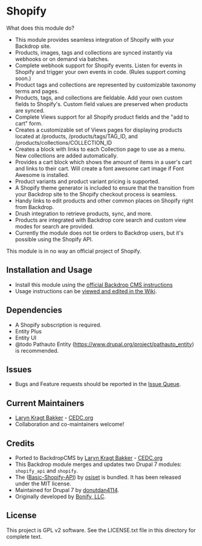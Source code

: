 
# Shopify

What does this module do?
- This module provides seamless integration of Shopify with your Backdrop site.
- Products, images, tags and collections are synced instantly via webhooks or on demand via batches.
- Complete webhook support for Shopify events. Listen for events in Shopify and trigger your own events in code. (Rules support coming soon.)
- Product tags and collections are represented by customizable taxonomy terms and pages.
- Products, tags, and collections are fieldable. Add your own custom fields to Shopify's. Custom field values are preserved when products are synced.
- Complete Views support for all Shopify product fields and the "add to cart" form.
- Creates a customizable set of Views pages for displaying products located at /products, /products/tags/TAG_ID, and /products/collections/COLLECTION_ID
- Creates a block with links to each Collection page to use as a menu. New collections are added automatically.
- Provides a cart block which shows the amount of items in a user's cart and links to their cart. Will create a font awesome cart image if Font Awesome is installed.
- Product variants and product variant pricing is supported.
- A Shopify theme generator is included to ensure that the transition from your Backdrop site to the Shopify checkout process is seamless.
- Handy links to edit products and other common places on Shopify right from Backdrop.
- Drush integration to retrieve products, sync, and more.
- Products are integrated with Backdrop core search and custom view modes for search are provided.
- Currently the module does not tie orders to Backdrop users, but it's possible using the Shopify API.

This module is in no way an official project of Shopify.

## Installation and Usage

- Install this module using the [official Backdrop CMS instructions](https://backdropcms.org/guide/modules)
- Usage instructions can be [viewed and edited in the Wiki](https://github.com/backdrop-contrib/shopify/wiki).

## Dependencies

- A Shopify subscription is required.
- Entity Plus
- Entity UI
- @todo Pathauto Entity (https://www.drupal.org/project/pathauto_entity) is recommended.

## Issues

 - Bugs and Feature requests should be reported in the [Issue Queue](https://github.com/backdrop-contrib/shopify/issues).

## Current Maintainers

 - [Laryn Kragt Bakker](https://github.com/laryn) - [CEDC.org](https://cedc.org)
 - Collaboration and co-maintainers welcome!

## Credits

 - Ported to BackdropCMS by [Laryn Kragt Bakker](https://github.com/laryn) - [CEDC.org](https://cedc.org)
 - This Backdrop module merges and updates two Drupal 7 modules: `shopify_api` and `shopify`.
 - The ([Basic-Shopify-API](https://github.com/osiset/Basic-Shopify-API)) by [osiset](https://github.com/osiset) is bundled. It has been released under the MIT license.
 - Maintained for Drupal 7 by [donutdan4114](https://github.com/donutdan4114).
 - Originally developed by [Bonify, LLC](http://bonify.io).

## License

This project is GPL v2 software. See the LICENSE.txt file in this directory for
complete text.
